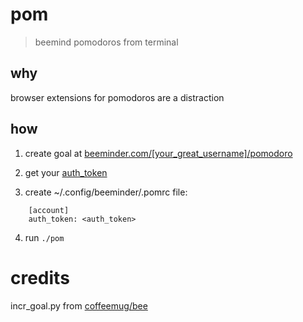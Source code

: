 pom
=====

> beemind pomodoros from terminal

## why

browser extensions for pomodoros are a distraction

## how

1) create goal at [beeminder.com/[your_great_username]/pomodoro](https://www.beeminder.com/mtrazzi/pomodoro)

2) get your [auth_token](https://www.beeminder.com/api/v1/auth_token.json)

3) create ~/.config/beeminder/.pomrc  file:

```
    [account]
    auth_token: <auth_token>
```

4) run `./pom`

# credits

incr_goal.py from [coffeemug/bee](https://github.com/coffeemug/bee)
